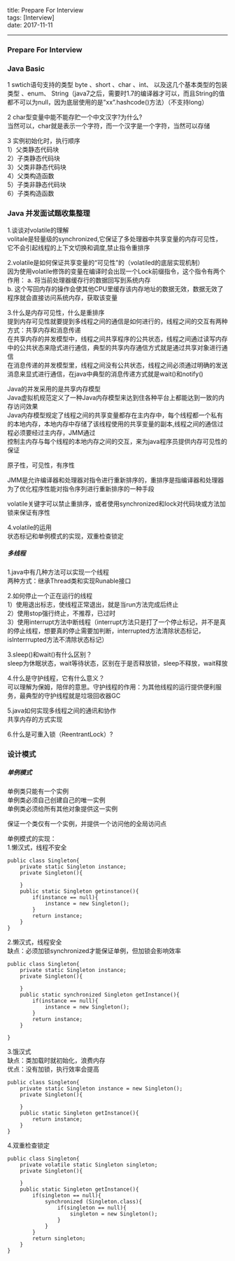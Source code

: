title: Prepare For Interview  
tags: [Interview]  
date: 2017-11-11  

---
### Prepare For Interview ###

### Java Basic ###  
1 swtich语句支持的类型
byte 、short 、char  、int、 以及这几个基本类型的包装类型 、enum、 String（java7之后，需要时1.7的编译器才可以，而且String的值都不可以为null，因为底层使用的是”xx”.hashcode()方法）（不支持long）  

2 char型变量中能不能存贮一个中文汉字?为什么?  
当然可以，char就是表示一个字符，而一个汉字是一个字符，当然可以存储  

3 实例初始化时，执行顺序  
1）父类静态代码块  
2）子类静态代码块  
3）父类非静态代码块  
4）父类构造函数  
5）子类非静态代码块  
6）子类构造函数  




### Java 并发面试题收集整理 ###  

1.谈谈对volatile的理解  
volitale是轻量级的synchronized,它保证了多处理器中共享变量的内存可见性，它不会引起线程的上下文切换和调度,禁止指令重排序

2.volatile是如何保证共享变量的“可见性”的（volatiled的底层实现机制）  
因为使用volatile修饰的变量在编译时会出现一个Lock前缀指令，这个指令有两个作用：
a. 将当前处理器缓存行的数据回写到系统内存  
b. 这个写回内存的操作会使其他CPU里缓存该内存地址的数据无效，数据无效了程序就会直接访问系统内存，获取该变量  

3.什么是内存可见性，什么是重排序  
提到内存可见性就要提到多线程之间的通信是如何进行的，线程之间的交互有两种方式：共享内存和消息传递  
在共享内存的并发模型中，线程之间共享程序的公共状态，线程之间通过读写内存中的公共状态来隐式进行通信，典型的共享内存通信方式就是通过共享对象进行通信  
在消息传递的并发模型里，线程之间没有公共状态，线程之间必须通过明确的发送消息来显式进行通信，在java中典型的消息传递方式就是wait()和notify()  

Java的并发采用的是共享内存模型  
Java虚拟机规范定义了一种Java内存模型来达到住各种平台上都能达到一致的内存访问效果  
Java内存模型规定了线程之间的共享变量都存在主内存中，每个线程都一个私有的本地内存，本地内存中存储了该线程使用的共享变量的副本,线程之间的通信过程必须要经过主内存，JMM通过  
控制主内存与每个线程的本地内存之间的交互，来为java程序员提供内存可见性的保证  

原子性，可见性，有序性  

JMM是允许编译器和处理器对指令进行重新排序的，重排序是指编译器和处理器为了优化程序性能对指令序列进行重新排序的一种手段  

volatile关键字可以禁止重排序，或者使用synchronized和lock对代码块或方法加锁来保证有序性  

4.volatile的运用  
状态标记和单例模式的实现，双重检查锁定

##### 多线程 #####  
1.java中有几种方法可以实现一个线程  
两种方式：继承Thread类和实现Runable接口  

2.如何停止一个正在运行的线程  
1）使用退出标志，使线程正常退出，就是当run方法完成后终止  
2）使用stop强行终止，不推荐，已过时  
3）使用interrupt方法中断线程（interrupt方法只是打了一个停止标记，并不是真的停止线程，想要真的停止需要加判断，interrupted方法清除状态标记，isInterrrupted方法不清除状态标记）  

3.sleep()和wait()有什么区别？  
sleep为休眠状态，wait等待状态，区别在于是否释放锁，sleep不释放，wait释放  

4.什么是守护线程，它有什么意义？  
可以理解为保姆，陪伴的意思。守护线程的作用：为其他线程的运行提供便利服务，最典型的守护线程就是垃圾回收器GC  

5.java如何实现多线程之间的通讯和协作  
共享内存的方式实现  

6.什么是可重入锁（ReentrantLock）?  

### 设计模式 ###  

##### 单例模式 #####  

单例类只能有一个实例  
单例类必须自己创建自己的唯一实例  
单例类必须给所有其他对象提供这一实例  

保证一个类仅有一个实例，并提供一个访问他的全局访问点  

单例模式的实现：  
1.懒汉式，线程不安全  

```
public class Singleton{  
    private static Singleton instance;  
    private Singleton(){

    }
    public static Singleton getinstance(){
        if(instance == null){
            instance = new Singleton();
        }
        return instance;
    }
}
```
2.懒汉式，线程安全  
缺点：必须加锁synchronized才能保证单例，但加锁会影响效率  

```
public class Singleton{
    private static Singleton instance;
    private Singleton(){

    }
    public static synchronized Singleton getInstance(){
        if(instance == null){
            instance = new Singleton();
        }
        return instance;
    }

}
```
3.饿汉式  
缺点：类加载时就初始化，浪费内存  
优点：没有加锁，执行效率会提高  
```
public class Singleton{
    private static Singleton instance = new Singleton();
    private Singleton(){

    }
    public static Singleton getInstance(){
        return instance;
    }
}
```  
4.双重检查锁定  
```
public class Singleton{
    private volatile static Singleton singleton;
    private Singleton(){

    }
    public static Singleton getInstance(){
        if(singleton == null){
            synchronized (Singleton.class){
                if(singleton == null){
                    singleton = new Singleton();
                }
            }
        }
        return singleton;
    }
}
```
